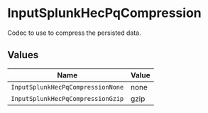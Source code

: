# InputSplunkHecPqCompression

Codec to use to compress the persisted data.


## Values

| Name                              | Value                             |
| --------------------------------- | --------------------------------- |
| `InputSplunkHecPqCompressionNone` | none                              |
| `InputSplunkHecPqCompressionGzip` | gzip                              |